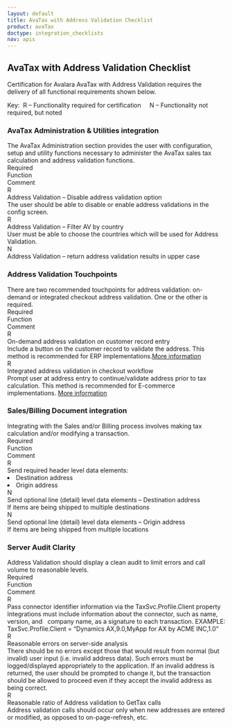 ```yaml
---
layout: default
title: AvaTax with Address Validation Checklist
product: avaTax
doctype: integration_checklists
nav: apis
---
```

<div class="half">
<h2>AvaTax with Address Validation Checklist</h2>
Certification for Avalara AvaTax with Address Validation requires the delivery of all functional requirements shown below.

Key:  R – Functionality required for certification     N – Functionality not required, but noted
<h3>AvaTax Administration &amp; Utilities integration</h3>
The AvaTax Administration section provides the user with configuration, setup and utility functions necessary to administer the AvaTax sales tax calculation and address validation functions.


<div class="row">
<div class="col-xs-1">R<span class="hidden-xs">equired</span></div>
<div class="col-xs-3">Function</div>
<div class="col-xs-8">Comment</div>
</div>
<div class="row">
<div class="col-xs-1">R</div>
<div class="col-xs-3">Address Validation – Disable address validation option</div>
<div class="col-xs-8">The user should be able to disable or enable address validations in the config screen.</div>
</div>
<div class="row">
<div class="col-xs-1">R</div>
<div class="col-xs-3">Address Validation – Filter AV by country</div>
<div class="col-xs-8">User must be able to choose the countries which will be used for Address Validation.</div>
</div>
<div class="row">
<div class="col-xs-1">N</div>
<div class="col-xs-3">Address Validation – return address validation results in upper case</div>
<div class="col-xs-8"></div>
</div>

<h3>Address Validation Touchpoints</h3>
There are two recommended touchpoints for address validation: on-demand or integrated checkout address validation. One or the other is required.
<div class="row">
<div class="col-xs-1">R<span class="hidden-xs">equired</span></div>
<div class="col-xs-3">Function</div>
<div class="col-xs-8">Comment</div>
</div>
<div class="row">
<div class="col-xs-1">R</div>
<div class="col-xs-3">On-demand address validation on customer record entry</div>
<div class="col-xs-8">Include a button on the customer record to validate the address. This method is recommended for ERP implementations.<a href="/avatax/address-validation">More information</a></div>
</div>
<div class="row">
<div class="col-xs-1">R</div>
<div class="col-xs-3">Integrated address validation in checkout workflow</div>
<div class="col-xs-8">Prompt user at address entry to continue/validate address prior to tax calculation. This method is recommended for E-commerce implementations. <a href="/avatax/address-validation">More information</a></div>
</div>

<h3>Sales/Billing Document integration</h3>
Integrating with the Sales and/or Billing process involves making tax calculation and/or modifying a transaction.
<div class="row">
<div class="col-xs-1">R<span class="hidden-xs">equired</span></div>
<div class="col-xs-3">Function</div>
<div class="col-xs-8">Comment</div>
</div>
<div class="row">
<div class="col-xs-1">R</div>
<div class="col-xs-3">Send required header level data elements:
<ul8>
	<li>Destination address</li>
	<li>Origin address</li>
</ul>
</div>
<div class="col-xs-"></div>
</div>
<div class="row">
<div class="col-xs-1">N</div>
<div class="col-xs-3">Send optional line (detail) level data elements – Destination address</div>
<div class="col-xs-8">If items are being shipped to multiple destinations</div>
</div>
<div class="row">
<div class="col-xs-1">N</div>
<div class="col-xs-3">Send optional line (detail) level data elements – Origin address</div>
<div class="col-xs-8">If items are being shipped from multiple locations</div>
</div>

<h3>Server Audit Clarity</h3>
Address Validation should display a clean audit to limit errors and call volume to reasonable levels.

<div class="row">
<div class="col-xs-1">R<span class="hidden-xs">equired</span></div>
<div class="col-xs-3">Function</div>
<div class="col-xs-8">Comment</div>
</div>
<div class="row">
<div class="col-xs-1">R</div>
<div class="col-xs-3">Pass connector identifier information via the TaxSvc.Profile.Client property</div>
<div class="col-xs-8">Integrations must include information about the connector, such as name, version, and   company name, as a signature to each transaction. EXAMPLE: TaxSvc.Profile.Client = “Dynamics AX,9.0,MyApp for AX by ACME INC,1.0”</div>
</div>
<div class="row">
<div class="col-xs-1">R</div>
<div class="col-xs-3">Reasonable errors on server-side analysis</div>
<div class="col-xs-8">There should be no errors except those that would result from normal (but invalid) user input (i.e. invalid address data). Such errors must be logged/displayed appropriately to the application. If an invalid address is returned, the user should be prompted to change it, but the transaction should be allowed to proceed even if they accept the invalid address as being correct.</div>
</div>
<div class="row padding-bottom">
<div class="col-xs-1">R</div>
<div class="col-xs-3">Reasonable ratio of Address validation to GetTax calls</div>
<div class="col-xs-8">Address validation calls should occur only when new addresses are entered or modified, as opposed to on-page-refresh, etc.</div>
</div>
</div>
